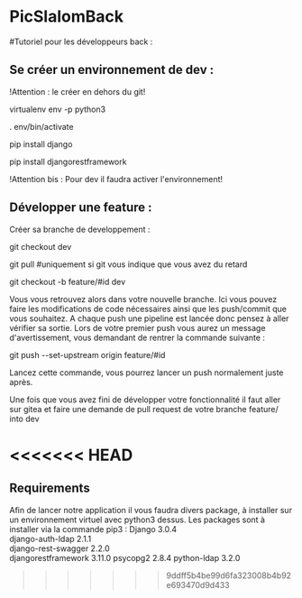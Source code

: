 # PicSlalomBack

#Tutoriel pour les développeurs back :

## Se créer un environnement de dev :

!Attention : le créer en dehors du git!


virtualenv env -p python3

. env/bin/activate

pip install django

pip install djangorestframework

!Attention bis : Pour dev il faudra activer l'environnement!

## Développer une feature :

Créer sa branche de developpement :

git checkout dev

git pull #uniquement si git vous indique que vous avez du retard


git checkout -b feature/#id dev

Vous vous retrouvez alors dans votre nouvelle branche. Ici vous pouvez faire les modifications de code nécessaires ainsi que les push/commit que vous souhaitez. A chaque push une pipeline est lancée donc pensez à aller vérifier sa sortie.
Lors de votre premier push vous aurez un message d'avertissement, vous demandant de rentrer la commande suivante :

git push --set-upstream origin feature/#id

Lancez cette commande, vous pourrez lancer un push normalement juste après.


Une fois que vous avez fini de développer votre fonctionnalité il faut aller sur gitea et faire une demande de pull request de votre branche feature/<id> into dev

<<<<<<< HEAD
=======


## Requirements

Afin de lancer notre application il vous faudra divers package, à installer sur un environnement virtuel avec python3 dessus.
Les packages sont à installer via la commande pip3 :
Django              3.0.4     
django-auth-ldap    2.1.1     
django-rest-swagger 2.2.0     
djangorestframework 3.11.0 
psycopg2            2.8.4 
python-ldap         3.2.0
>>>>>>> 9ddff5b4be99d6fa323008b4b92e693470d9d433
